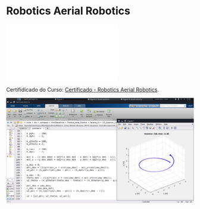 # Robotics Aerial Robotics

<object data="Coursera-certificate.pdf" type="application/pdf" width="700px" height="700px">
    <embed src="Coursera-certificate.pdf">
        <p>Certifidicado do Curso: <a href="Coursera-certificate.pdf">Certificado - Robotics Aerial Robotics</a>.</p>
    </embed>
</object>


![imagens](https://github.com/Oseiasdfarias/Robotics_Aerial_Robotics/blob/main/Senama_04/3-D_Quadrotor_Control/banner.png?raw=true)
